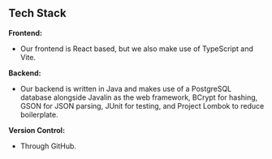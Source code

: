 ## Tech Stack

**Frontend:**
- Our frontend is React based, but we also make use of TypeScript and Vite.

**Backend:**
- Our backend is written in Java and makes use of a PostgreSQL database alongside Javalin as the web framework, BCrypt for hashing, GSON for JSON parsing, JUnit for testing, and Project Lombok to reduce boilerplate.

**Version Control:**
- Through GitHub.

